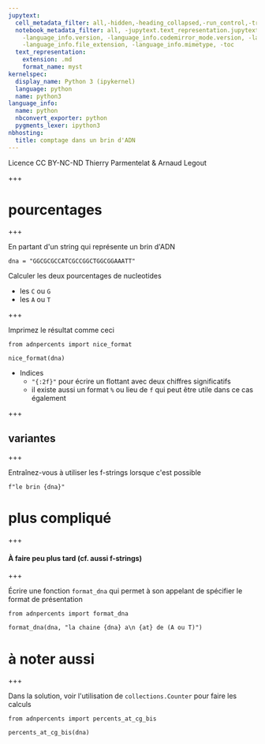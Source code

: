 ```yaml
---
jupytext:
  cell_metadata_filter: all,-hidden,-heading_collapsed,-run_control,-trusted
  notebook_metadata_filter: all, -jupytext.text_representation.jupytext_version, -jupytext.text_representation.format_version,
    -language_info.version, -language_info.codemirror_mode.version, -language_info.codemirror_mode,
    -language_info.file_extension, -language_info.mimetype, -toc
  text_representation:
    extension: .md
    format_name: myst
kernelspec:
  display_name: Python 3 (ipykernel)
  language: python
  name: python3
language_info:
  name: python
  nbconvert_exporter: python
  pygments_lexer: ipython3
nbhosting:
  title: comptage dans un brin d'ADN
---
```


<div class="licence">
<span>Licence CC BY-NC-ND</span>
<span>Thierry Parmentelat &amp; Arnaud Legout</span>
</div>

+++

# pourcentages

+++

En partant d'un string qui représente un brin d'ADN

```{code-cell} ipython3
dna = "GGCGCGCCATCGCCGGCTGGCGGAAATT"
```

Calculer les deux pourcentages de nucleotides 

 * les `C` ou `G`
 * les `A` ou `T`

+++

Imprimez le résultat comme ceci

```{code-cell} ipython3
from adnpercents import nice_format
```

```{code-cell} ipython3
nice_format(dna)
```

* Indices
  * `"{:2f}"` pour écrire un flottant avec deux chiffres significatifs
  * il existe aussi un format `%` ou lieu de `f` qui peut être utile dans ce cas également

+++

## variantes

+++

Entraînez-vous à utiliser les f-strings lorsque c'est possible

```{code-cell} ipython3
f"le brin {dna}"
```

# plus compliqué

+++

#### À faire peu plus tard (cf. aussi f-strings)

+++

Écrire une fonction `format_dna` qui permet à son appelant de spécifier le format de présentation

```{code-cell} ipython3
from adnpercents import format_dna
```

```{code-cell} ipython3
format_dna(dna, "la chaine {dna} a\n {at} de (A ou T)")
```

# à noter aussi

+++

Dans la solution, voir l'utilisation de `collections.Counter` pour faire les calculs

```{code-cell} ipython3
from adnpercents import percents_at_cg_bis

percents_at_cg_bis(dna)
```

